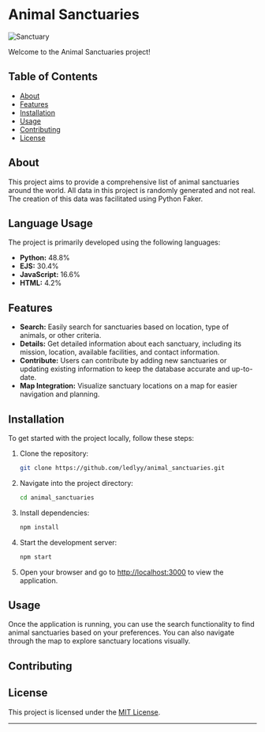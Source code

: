 
# Animal Sanctuaries

![Sanctuary](https://images.unsplash.com/photo-1521737711861-3f7f6e97a893)

Welcome to the Animal Sanctuaries project!

## Table of Contents

- [About](#about)
- [Features](#features)
- [Installation](#installation)
- [Usage](#usage)
- [Contributing](#contributing)
- [License](#license)

## About

This project aims to provide a comprehensive list of animal sanctuaries around the world. All data in this project is randomly generated and not real. The creation of this data was facilitated using Python Faker.

## Language Usage

The project is primarily developed using the following languages:

- **Python:** 48.8%
- **EJS:** 30.4%
- **JavaScript:** 16.6%
- **HTML:** 4.2%

## Features

- **Search:** Easily search for sanctuaries based on location, type of animals, or other criteria.
- **Details:** Get detailed information about each sanctuary, including its mission, location, available facilities, and contact information.
- **Contribute:** Users can contribute by adding new sanctuaries or updating existing information to keep the database accurate and up-to-date.
- **Map Integration:** Visualize sanctuary locations on a map for easier navigation and planning.

## Installation

To get started with the project locally, follow these steps:

1. Clone the repository:

   ```bash
   git clone https://github.com/ledlyy/animal_sanctuaries.git
   ```

2. Navigate into the project directory:

   ```bash
   cd animal_sanctuaries
   ```

3. Install dependencies:

   ```bash
   npm install
   ```

4. Start the development server:

   ```bash
   npm start
   ```

5. Open your browser and go to [http://localhost:3000](http://localhost:3000) to view the application.

## Usage

Once the application is running, you can use the search functionality to find animal sanctuaries based on your preferences. You can also navigate through the map to explore sanctuary locations visually.


## Contributing


## License

This project is licensed under the [MIT License](LICENSE).

---

